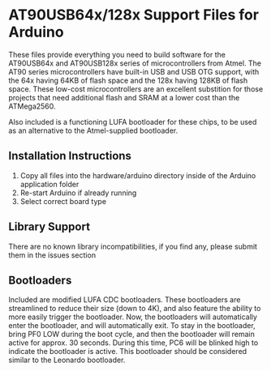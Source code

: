 AT90USB64x/128x Support Files for Arduino
=========================================

These files provide everything you need to build software for the AT90USB64x and AT90USB128x series of microcontrollers from Atmel.  The AT90 series microcontrollers have built-in USB and USB OTG support, with the 64x having 64KB of flash space and the 128x having 128KB of flash space.  These low-cost microcontrollers are an excellent substition for those projects that need additional flash and SRAM at a lower cost than the ATMega2560.

Also included is a functioning LUFA bootloader for these chips, to be used as an alternative to the Atmel-supplied bootloader.

Installation Instructions
-------------------------

1. Copy all files into the hardware/arduino directory inside of the Arduino application folder
2. Re-start Arduino if already running
3. Select correct board type 

Library Support
---------------

There are no known library incompatibilities, if you find any, please submit them in the issues section

Bootloaders
-----------

Included are modified LUFA CDC bootloaders.  These bootloaders are streamlined to reduce their size (down to 4K), and also feature the ability to more easily trigger the bootloader.  Now, the bootloaders will automatically enter the bootloader, and will automatically exit.  To stay in the bootloader, bring PF0 LOW during the boot cycle, and then the bootloader will remain active for approx. 30 seconds.  During this time, PC6 will be blinked high to indicate the bootloader is active. This bootloader should be considered similar to the Leonardo bootloader.

